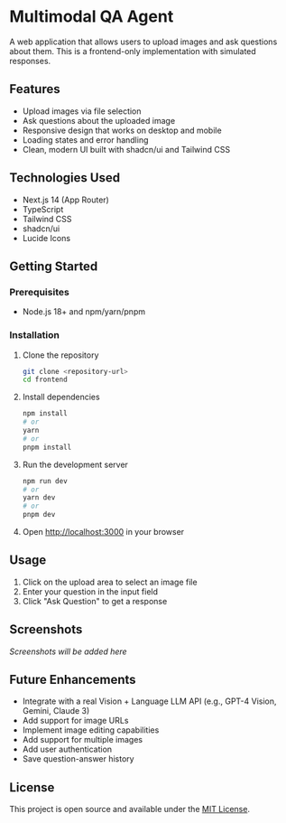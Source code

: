 # Multimodal QA Agent

A web application that allows users to upload images and ask questions about them. This is a frontend-only implementation with simulated responses.

## Features

- Upload images via file selection
- Ask questions about the uploaded image
- Responsive design that works on desktop and mobile
- Loading states and error handling
- Clean, modern UI built with shadcn/ui and Tailwind CSS

## Technologies Used

- Next.js 14 (App Router)
- TypeScript
- Tailwind CSS
- shadcn/ui
- Lucide Icons

## Getting Started

### Prerequisites

- Node.js 18+ and npm/yarn/pnpm

### Installation

1. Clone the repository
   ```bash
   git clone <repository-url>
   cd frontend
   ```

2. Install dependencies
   ```bash
   npm install
   # or
   yarn
   # or
   pnpm install
   ```

3. Run the development server
   ```bash
   npm run dev
   # or
   yarn dev
   # or
   pnpm dev
   ```

4. Open [http://localhost:3000](http://localhost:3000) in your browser

## Usage

1. Click on the upload area to select an image file
2. Enter your question in the input field
3. Click "Ask Question" to get a response

## Screenshots

*Screenshots will be added here*

## Future Enhancements

- Integrate with a real Vision + Language LLM API (e.g., GPT-4 Vision, Gemini, Claude 3)
- Add support for image URLs
- Implement image editing capabilities
- Add support for multiple images
- Add user authentication
- Save question-answer history

## License

This project is open source and available under the [MIT License](LICENSE).
